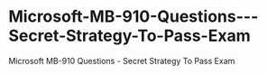 # Microsoft-MB-910-Questions---Secret-Strategy-To-Pass-Exam
Microsoft MB-910 Questions - Secret Strategy To Pass Exam
